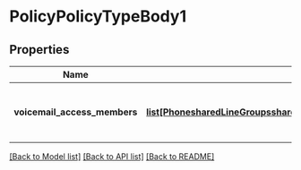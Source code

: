 # PolicyPolicyTypeBody1

## Properties
Name | Type | Description | Notes
------------ | ------------- | ------------- | -------------
**voicemail_access_members** | [**list[PhonesharedLineGroupssharedLineGroupIdpolicypolicyTypeVoicemailAccessMembers1]**](PhonesharedLineGroupssharedLineGroupIdpolicypolicyTypeVoicemailAccessMembers1.md) | The shared voicemail access member list. | [optional] 

[[Back to Model list]](../README.md#documentation-for-models) [[Back to API list]](../README.md#documentation-for-api-endpoints) [[Back to README]](../README.md)

